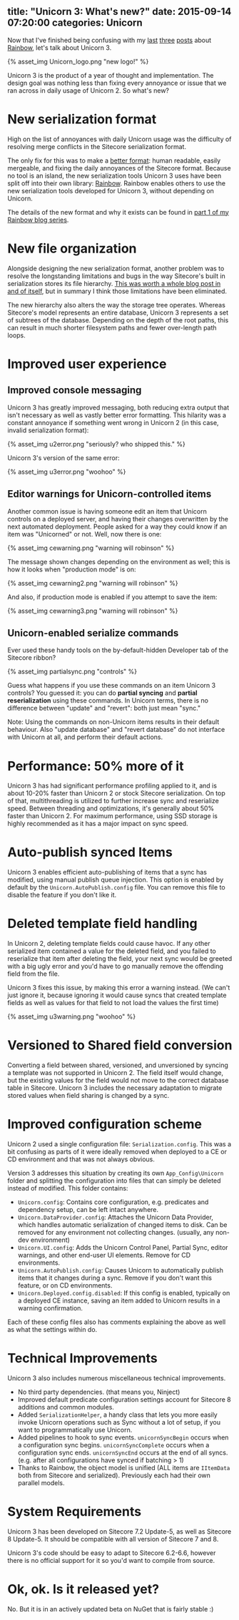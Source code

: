 title: "Unicorn 3: What's new?"
date: 2015-09-14 07:20:00
categories: Unicorn
---


Now that I've finished being confusing with my [last](http://kamsar.net/index.php/2015/09/Rainbow-Part-3-What-is-Rainbow/) [three](http://kamsar.net/index.php/2015/07/Rethinking-the-Sitecore-Serialization-Format-Unicorn-3-Preview-part-1/) [posts](http://kamsar.net/index.php/2015/08/Reinventing-the-Serialization-File-System-Rainbow-Preview-Part-2/) about [Rainbow](https://github.com/kamsar/Rainbow), let's talk about Unicorn 3.

{% asset_img Unicorn_logo.png "new logo!" %}

Unicorn 3 is the product of a year of thought and implementation. The design goal was nothing less than fixing every annoyance or issue that we ran across in daily usage of Unicorn 2. So what's new?

# New serialization format

High on the list of annoyances with daily Unicorn usage was the difficulty of resolving merge conflicts in the Sitecore serialization format. 

The only fix for this was to make a [better format](http://kamsar.net/index.php/2015/07/Rethinking-the-Sitecore-Serialization-Format-Unicorn-3-Preview-part-1/): human readable, easily mergeable, and fixing the daily annoyances of the Sitecore format. Because no tool is an island, the new serialization tools Unicorn 3 uses have been split off into their own library: [Rainbow](https://github.com/kamsar/Rainbow). Rainbow enables others to use the new serialization tools developed for Unicorn 3, without depending on Unicorn.

The details of the new format and why it exists can be found in [part 1 of my Rainbow blog series](http://kamsar.net/index.php/2015/07/Rethinking-the-Sitecore-Serialization-Format-Unicorn-3-Preview-part-1/).

# New file organization

Alongside designing the new serialization format, another problem was to resolve the longstanding limitations and bugs in the way Sitecore's built in serialization stores its file hierarchy. [This was worth a whole blog post in and of itself](http://kamsar.net/index.php/2015/08/Reinventing-the-Serialization-File-System-Rainbow-Preview-Part-2/), but in summary I think those limitations have been eliminated.

The new hierarchy also alters the way the storage tree operates. Whereas Sitecore's model represents an entire database, Unicorn 3 represents a set of subtrees of the database. Depending on the depth of the root paths, this can result in much shorter filesystem paths and fewer over-length path loops.

# Improved user experience

## Improved console messaging

Unicorn 3 has greatly improved messaging, both reducing extra output that isn't necessary as well as vastly better error formatting. This hilarity was a constant annoyance if something went wrong in Unicorn 2 (in this case, invalid serialization format):

{% asset_img u2error.png "seriously? who shipped this." %}

Unicorn 3's version of the same error:

{% asset_img u3error.png "woohoo" %}

## Editor warnings for Unicorn-controlled items

Another common issue is having someone edit an item that Unicorn controls on a deployed server, and having their changes overwritten by the next automated deployment. People asked for a way they could know if an item was "Unicorned" or not. Well, now there is one:

{% asset_img cewarning.png "warning will robinson" %}

The message shown changes depending on the environment as well; this is how it looks when "production mode" is on:

{% asset_img cewarning2.png "warning will robinson" %}

And also, if production mode is enabled if you attempt to save the item:

{% asset_img cewarning3.png "warning will robinson" %}

## Unicorn-enabled serialize commands

Ever used these handy tools on the by-default-hidden Developer tab of the Sitecore ribbon?

{% asset_img partialsync.png "controls" %}

Guess what happens if you use these commands on an item Unicorn 3 controls? You guessed it: you can do __partial syncing__ and __partial reserialization__ using these commands. In Unicorn terms, there is no difference between "update" and "revert": both just mean "sync."

Note: Using the commands on non-Unicorn items results in their default behaviour. Also "update database" and "revert database" do not interface with Unicorn at all, and perform their default actions.

# Performance: 50% more of it

Unicorn 3 has had significant performance profiling applied to it, and is about 10-20% faster than Unicorn 2 or stock Sitecore serialization. On top of that, multithreading is utilized to further increase sync and reserialize speed. Between threading and optimizations, it's generally about 50% faster than Unicorn 2. For maximum performance, using SSD storage is highly recommended as it has a major impact on sync speed.

# Auto-publish synced Items

Unicorn 3 enables efficient auto-publishing of items that a sync has modified, using manual publish queue injection. This option is enabled by default by the `Unicorn.AutoPublish.config` file. You can remove this file to disable the feature if you don't like it.

# Deleted template field handling

In Unicorn 2, deleting template fields could cause havoc. If any other serialized item contained a value for the deleted field, and you failed to reserialize that item after deleting the field, your next sync would be greeted with a big ugly error and you'd have to go manually remove the offending field from the file.

Unicorn 3 fixes this issue, by making this error a warning instead. (We can't just ignore it, because ignoring it would cause syncs that created template fields as well as values for that field to not load the values the first time)

{% asset_img u3warning.png "woohoo" %}

# Versioned to Shared field conversion

Converting a field between shared, versioned, and unversioned by syncing a template was not supported in Unicorn 2. The field itself would change, but the existing values for the field would not move to the correct database table in Sitecore. Unicorn 3 includes the necessary adaptation to migrate stored values when field sharing is changed by a sync.

# Improved configuration scheme

Unicorn 2 used a single configuration file: `Serialization.config`. This was a bit confusing as parts of it were ideally removed when deployed to a CE or CD environment and that was not always obvious.

Version 3 addresses this situation by creating its own `App_Config\Unicorn` folder and splitting the configuration into files that can simply be deleted instead of modified. This folder contains:

* `Unicorn.config`: Contains core configuration, e.g. predicates and dependency setup, can be left intact anywhere.
* `Unicorn.DataProvider.config`: Attaches the Unicorn Data Provider, which handles automatic serialization of changed items to disk. Can be removed for any environment not collecting changes. (usually, any non-dev environment)
* `Unicorn.UI.config`: Adds the Unicorn Control Panel, Partial Sync, editor warnings, and other end-user UI elements. Remove for CD environments.
* `Unicorn.AutoPublish.config`: Causes Unicorn to automatically publish items that it changes during a sync. Remove if you don't want this feature, or on CD environments.
* `Unicorn.Deployed.config.disabled`: If this config is enabled, typically on a deployed CE instance, saving an item added to Unicorn results in a warning confirmation.

Each of these config files also has comments explaining the above as well as what the settings within do.

# Technical Improvements

Unicorn 3 also includes numerous miscellaneous technical improvements.

* No third party dependencies. (that means you, Ninject)
* Improved default predicate configuration settings account for Sitecore 8 additions and common modules.
* Added `SerializationHelper`, a handy class that lets you more easily invoke Unicorn operations such as Sync without a lot of setup, if you want to programmatically use Unicorn.
* Added pipelines to hook to sync events. `unicornSyncBegin` occurs when a configuration sync begins. `unicornSyncComplete` occurs when a configuration sync ends. `unicornSyncEnd` occurs at the end of all syncs. (e.g. after all configurations have synced if batching > 1)
* Thanks to Rainbow, the object model is unified (ALL items are `IItemData` both from Sitecore and serialized). Previously each had their own parallel models.

# System Requirements

Unicorn 3 has been developed on Sitecore 7.2 Update-5, as well as Sitecore 8 Update-5. It should be compatible with all version of Sitecore 7 and 8.

Unicorn 3's code should be easy to adapt to Sitecore 6.2-6.6, however there is no official support for it so you'd want to compile from source.

# Ok, ok. Is it released yet?

No. But it is in an actively updated beta on NuGet that is fairly stable :)